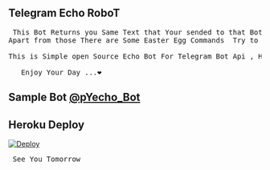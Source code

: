 
## Telegram Echo  RoboT 
<pre> This Bot Returns you Same Text that Your sended to that Bot .</br>Apart from those There are Some Easter Egg Commands  Try to Find them All in My Bot before looking into Source .</br>
This is Simple open Source Echo Bot For Telegram Bot Api , Heroku & python beginners .</br> </br>   Enjoy Your Day ...❤️ </Pre>              

## Sample Bot  [@pYecho_Bot](https://telegram.dog/pyEcho_Bot)

## Heroku Deploy   
[![Deploy](https://www.herokucdn.com/deploy/button.svg)](https://heroku.com/deploy?template=https://github.com/bhardwajjEE/EchoRoBot)

<Pre> See You Tomorrow </pre>
